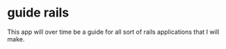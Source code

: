 # guide rails
This app will over time be a guide for all sort of rails applications that I will make.